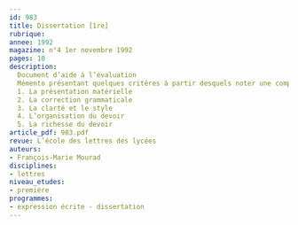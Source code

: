 ```yaml
---
id: 983
title: Dissertation [1re] 
rubrique: 
annee: 1992
magazine: n°4 1er novembre 1992
pages: 10
description: 
  Document d’aide à l’évaluation
  Mémento présentant quelques critères à partir desquels noter une composition française
  1. La présentation matérielle
  2. La correction grammaticale
  3. La clarté et le style
  4. L’organisation du devoir
  5. La richesse du devoir
article_pdf: 983.pdf
revue: L’école des lettres des lycées
auteurs:
- François-Marie Mourad
disciplines:
- lettres
niveau_etudes:
- première
programmes:
- expression écrite - dissertation
---
```

